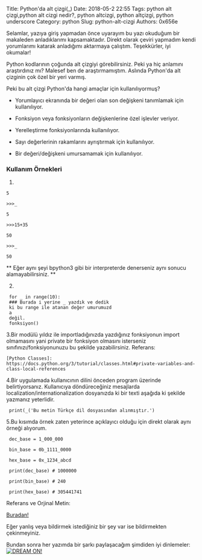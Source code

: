 Title: Python'da alt çizgi(_)
Date: 2018-05-2 22:55
Tags: python alt çizgi,python alt cizgi nedir?, python altcizgi, python altçizgi, python underscore
Category: python
Slug: python-alt-cizgi
Authors: 0x656e

Selamlar, yazıya giriş yapmadan önce uyarayım bu yazı okuduğum bir makaleden anladıklarımı kapsamaktadır. Direkt olarak çeviri yapmadım kendi yorumlarımı katarak anladığımı aktarmaya çalıştım. Teşekkürler, iyi okumalar!



Python kodlarının çoğunda alt çizgiyi görebilirsiniz. Peki ya hiç anlamını araştırdınız mı? Malesef ben de araştırmamıştım. Aslında Python'da alt çizginin çok özel bir yeri varmış.



Peki bu alt çizgi Python'da hangi amaçlar için kullanılıyormuş?



* Yorumlayıcı ekranında bir değeri olan son değişkeni tanımlamak için kullanılıyor.

* Fonksiyon veya fonksiyonların değişkenlerine özel işlevler veriyor.

* Yerelleştirme fonksiyonlarında kullanılıyor.

* Sayı değerlerinin rakamlarını ayrıştırmak için kullanılıyor.

* Bir değeri/değişkeni umursamamak için kullanılıyor.

### Kullanım Örnekleri

1.

    5
    
    >>>_
    
    5
    
    >>>15+35
    
    50
    
    >>>_
    
    50
** Eğer aynı şeyi bpython3 gibi bir interpreterde denerseniz aynı sonucu alamayabilirsiniz. **

2.

     for _ in range(10):
     ### Burada i yerine _ yazdık ve dedik
     ki bu range ile atanan değer umurumuzd
     a
     değil.
     fonksiyon()



3.Bir modülü yıldız ile importladığınızda yazdığınız fonksiyonun import olmamasını yani private bir fonksiyon olmasını isterseniz sınıfınızı/fonksiyonunuzu bu şekilde yazabilirsiniz. Referans:

	[Python Classes]: https://docs.python.org/3/tutorial/classes.html#private-variables-and-class-local-references

4.Bir uygulamada kullanıcının dilini önceden program üzerinde belirtiyorsanız. Kullanıcıya döndüreceğiniz mesajlarda localization/internationalization dosyanızda ki bir texti aşağıda ki şekilde yazmanız yeterlidir.

     

     print(_('Bu metin Türkçe dil dosyasından alınmıştır.')
     
5.Bu kısımda örnek zaten yeterince açıklayıcı olduğu için direkt olarak aynı örneği alıyorum.

     

     dec_base = 1_000_000

     bin_base = 0b_1111_0000

     hex_base = 0x_1234_abcd

     print(dec_base) # 1000000

     print(bin_base) # 240

     print(hex_base) # 305441741


Referans ve Orjinal Metin:

[Buradan!](https://hackernoon.com/understanding-the-underscore-of-python-309d1a029edc)



Eğer yanlış veya bildirmek istediğiniz bir şey var ise bildirmekten çekinmeyiniz.

Bundan sonra her yazımda bir şarkı paylaşacağım şimdiden iyi dinlemeler:
[![DREAM ON!](https://www.youtube.com/watch?v=sZfZ8uWaOFI)](https://www.youtube.com/watch?v=sZfZ8uWaOFI)


